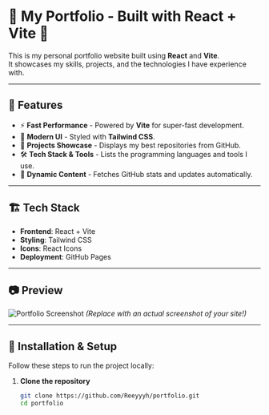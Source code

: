 # 🌟 My Portfolio - Built with React + Vite 🌟

This is my personal portfolio website built using **React** and **Vite**.  
It showcases my skills, projects, and the technologies I have experience with.

---

## 🚀 Features
- ⚡ **Fast Performance** - Powered by **Vite** for super-fast development.
- 🎨 **Modern UI** - Styled with **Tailwind CSS**.
- 📂 **Projects Showcase** - Displays my best repositories from GitHub.
- 🛠 **Tech Stack & Tools** - Lists the programming languages and tools I use.
- 📜 **Dynamic Content** - Fetches GitHub stats and updates automatically.

---

## 🏗️ Tech Stack
- **Frontend**: React + Vite
- **Styling**: Tailwind CSS
- **Icons**: React Icons
- **Deployment**: GitHub Pages

---

## 📷 Preview
![Portfolio Screenshot](.example/Power.png)
*(Replace with an actual screenshot of your site!)*

---

## 🔧 Installation & Setup
Follow these steps to run the project locally:

1. **Clone the repository**  
   ```sh
   git clone https://github.com/Reeyyyh/portfolio.git
   cd portfolio

